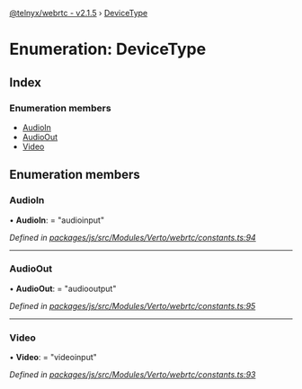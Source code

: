 [@telnyx/webrtc - v2.1.5](../README.md) › [DeviceType](devicetype.md)

# Enumeration: DeviceType

## Index

### Enumeration members

* [AudioIn](devicetype.md#audioin)
* [AudioOut](devicetype.md#audioout)
* [Video](devicetype.md#video)

## Enumeration members

###  AudioIn

• **AudioIn**: = "audioinput"

*Defined in [packages/js/src/Modules/Verto/webrtc/constants.ts:94](https://github.com/team-telnyx/webrtc/blob/4f15142/packages/js/src/Modules/Verto/webrtc/constants.ts#L94)*

___

###  AudioOut

• **AudioOut**: = "audiooutput"

*Defined in [packages/js/src/Modules/Verto/webrtc/constants.ts:95](https://github.com/team-telnyx/webrtc/blob/4f15142/packages/js/src/Modules/Verto/webrtc/constants.ts#L95)*

___

###  Video

• **Video**: = "videoinput"

*Defined in [packages/js/src/Modules/Verto/webrtc/constants.ts:93](https://github.com/team-telnyx/webrtc/blob/4f15142/packages/js/src/Modules/Verto/webrtc/constants.ts#L93)*

